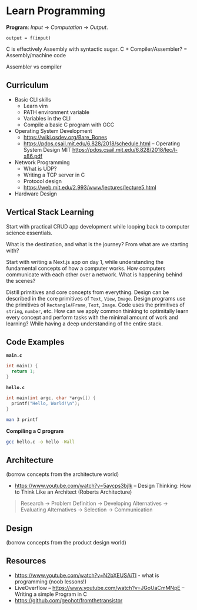 # Learn Programming

**Program**: *Input* -> *Computation* -> *Output*.

```
output = f(input)
```

C is effectively Assembly with syntactic sugar. C + Compiler/Assembler? = Assembly/machine code

Assembler vs compiler

## Curriculum

- Basic CLI skills
  - Learn vim
  - PATH environment variable
  - Variables in the CLI
  - Compile a basic C program with GCC
- Operating System Development
  - https://wiki.osdev.org/Bare_Bones
  - https://pdos.csail.mit.edu/6.828/2018/schedule.html – Operating System Design MIT https://pdos.csail.mit.edu/6.828/2018/lec/l-x86.pdf
- Network Programming
  - What is UDP? 
  - Writing a TCP server in C
  - Protocol design
  - https://web.mit.edu/2.993/www/lectures/lecture5.html 
- Hardware Design

## Vertical Stack Learning

Start with practical CRUD app development while looping back to computer science essentials.

What is the destination, and what is the journey? From what are we starting with?

Start with writing a Next.js app on day 1, while understanding the fundamental concepts of how a computer works. How computers communicate with each other over a network. What is happening behind the scenes?

Distill primitives and core concepts from everything. Design can be described in the core primitives of `Text`, `View`, `Image`. Design programs use the primitives of `Rectangle`/`Frame`, `Text`, `Image`. Code uses the primitives of `string`, `number`, etc. How can we apply common thinking to optimitally learn every concept and perform tasks with the minimal amount of work and learning? While having a deep understanding of the entire stack.

## Code Examples

**`main.c`**

```c
int main() {
  return 1;
}
```

**`hello.c`**

```c
int main(int argc, char *argv[]) {
  printf("Hello, World!\n");
}
```

```sh
man 3 printf
```


**Compiling a C program**

```sh
gcc hello.c -o hello -Wall
```

## Architecture

(borrow concepts from the architecture world)

- https://www.youtube.com/watch?v=5avcps3bjlk – Design Thinking: How to Think Like an Architect (Roberts Architecture)

> Research -> Problem Definition -> Developing Alternatives -> Evaluating Alternatives -> Selection -> Communication

## Design

(borrow concepts from the product design world)


## Resources

- https://www.youtube.com/watch?v=N2bXEUSAiTI - what is programming (noob lessons!)
- LiveOverflow – https://www.youtube.com/watch?v=JGoUaCmMNpE – Writing a simple Program in C
- https://github.com/geohot/fromthetransistor
